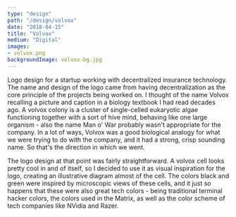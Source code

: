 ```yaml
---
type: "design"
path: "/design/volvox"
date: "2018-04-15"
title: "Volvox"
medium: "Digital"
images:
- volvox.png
backgroundImage: volvox-bg.jpg
---
```


Logo design for a startup working with decentralized insurance technology. The name and design of the logo came from having decentralization as the core principle of the projects being worked on. I thought of the name Volvox recalling a picture and caption in a biology textbook I had read decades ago. A volvox colony is a cluster of single-celled eukaryotic algae functioning together with a sort of hive mind, behaving like one large organism - also the name Man o' War probably wasn't appropriate for the company. In a lot of ways, Volvox was a good biological analogy for what we were trying to do with the company, and it had a strong, crisp sounding name. So that's the direction in which we went.

The logo design at that point was fairly straightforward. A volvox cell looks pretty cool in and of itself, so I decided to use it as visual inspiration for the logo, creating an illustrative diagram almost of the cell. The colors black and green were inspired by microscopic views of these cells, and it just so happens that these were also great tech colors - being traditional terminal hacker colors, the colors used in the Matrix, as well as the color scheme of tech companies like NVidia and Razer.